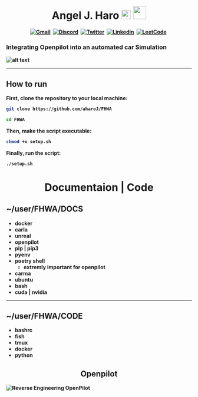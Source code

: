 <h1 align="center"><b> Angel J. Haro
<img src="https://docs.google.com/uc?export=download&id=1JqFc6WL-cTtJBQgW9tusQAZhQ3H9hGae" alt="" height="25" >
<img src="https://docs.google.com/uc?export=download&id=1HsBpakQVutfOmxBcPbGpKdo_oGEoKJZT" alt="" height="35" >
</h1>

<!-- START  -->
<div align="center">
<a href="https://aharoj.io"><img src="https://img.shields.io/badge/website-000000?style=for-the-badge&logo=Portfolio&logoColor=white" alt="Gmail" /></a>&nbsp;
<a href="https://discord.gg/HDDQ6pUMHt"><img src="https://img.shields.io/badge/Discord-7289DA?style=for-the-badge&logo=discord&logoColor=white" alt="Discord" /></a>&nbsp;
<a href="https://twitter.com/aharoJ"><img src="https://img.shields.io/badge/Twitter-1DA1F2?style=for-the-badge&logo=twitter&logoColor=white" alt="Twitter" /></a>&nbsp;
<a href="https://www.linkedin.com/in/aharoJ/"><img src="https://img.shields.io/badge/LinkedIn-0077B5?style=for-the-badge&logo=linkedin&logoColor=white" alt="Linkedin" /></a>&nbsp;
<a href="https://leetcode.com/aharoJ/"><img src="https://img.shields.io/badge/-LeetCode-FFA116?style=for-the-badge&logo=LeetCode&logoColor=black" alt="LeetCode" /></a>&nbsp;
<br/>
</div>  
<!-- END -->

### Integrating Openpilot into an automated car Simulation

![alt text](z/openpilot.gif)

---

## How to run

First, clone the repository to your local machine:

```sh
git clone https://github.com/aharoJ/FHWA
```

```sh
cd FHWA
```

Then, make the script executable:

```sh
chmod +x setup.sh
```

Finally, run the script:

```sh
./setup.sh
```

<h1 align="center"> <b> Documentaion | Code </b> </h1>

## ~/user/FHWA/DOCS

- docker
- carla
- unreal
- openpilot
- pip | pip3
- pyenv
- poetry shell
  - extremly important for openpilot
- carma
- ubuntu
- bash
- cuda | nvidia

---

## ~/user/FHWA/CODE

- bashrc
- fish
- tmux
- docker
- python

<h2 align="center"> <b> Openpilot </b> </h2>

![Reverse Engineering OpenPilot](<z/aharo 2023-07-31 at 2.34.10 AM.png>)

